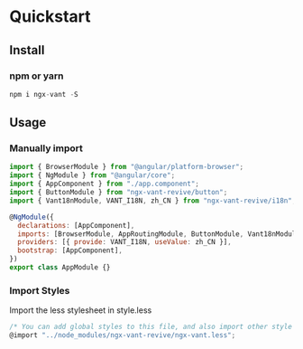 # Quickstart

## Install

### npm or yarn

```js
npm i ngx-vant -S
```

## Usage

### Manually import

```js
import { BrowserModule } from "@angular/platform-browser";
import { NgModule } from "@angular/core";
import { AppComponent } from "./app.component";
import { ButtonModule } from "ngx-vant-revive/button";
import { Vant18nModule, VANT_I18N, zh_CN } from "ngx-vant-revive/i18n";

@NgModule({
  declarations: [AppComponent],
  imports: [BrowserModule, AppRoutingModule, ButtonModule, Vant18nModule],
  providers: [{ provide: VANT_I18N, useValue: zh_CN }],
  bootstrap: [AppComponent],
})
export class AppModule {}
```

### Import Styles

Import the less stylesheet in style.less

```js
/* You can add global styles to this file, and also import other style files */
@import "../node_modules/ngx-vant-revive/ngx-vant.less";
```
